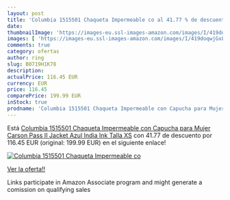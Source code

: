 ```yaml
---
layout: post
title: 'Columbia 1515501 Chaqueta Impermeable co al 41.77 % de descuento'
date: 
thumbnailImage: 'https://images-eu.ssl-images-amazon.com/images/I/419doqwjGxL._SL200_.jpg'
images: [ 'https://images-eu.ssl-images-amazon.com/images/I/419doqwjGxL._SL200_.jpg' ]
comments: true
category: ofertas
author: ring
slug: B0719H1K78
description:
actualPrice: 116.45 EUR
currency: EUR
price: 116.45
comparePrice: 199.99 EUR
inStock: true
prodname: 'Columbia 1515501 Chaqueta Impermeable con Capucha para Mujer  Carson Pass II Jacket  Azul  India Ink   Talla XS'
---
```


Está [Columbia 1515501 Chaqueta Impermeable con Capucha para Mujer  Carson Pass II Jacket  Azul  India Ink   Talla XS](https://www.amazon.es/dp/B0719H1K78/?tag=tolees-21) con 41.77 de descuento por 116.45 EUR (original: 199.99 EUR) en el siguiente enlace!

[![Columbia 1515501 Chaqueta Impermeable co](https://images-eu.ssl-images-amazon.com/images/I/419doqwjGxL._SL200_.jpg)](https://www.amazon.es/dp/B0719H1K78/?tag=tolees-21)

[Ver la oferta!!](https://www.amazon.es/dp/B0719H1K78/?tag=tolees-21)

Links participate in Amazon Associate program and might generate a comission on qualifying sales


